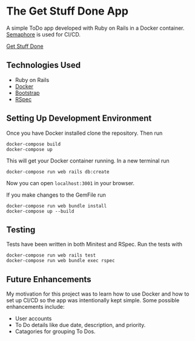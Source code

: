 # The Get Stuff Done App

A simple ToDo app developed with Ruby on Rails in a Docker container. [Semaphore](https://semaphoreci.com/) is used for CI/CD.

[Get Stuff Done](https://marks-to-do.herokuapp.com)

## Technologies Used

* Ruby on Rails
* [Docker](https://www.docker.com/)
* [Bootstrap](http://getbootstrap.com/)
* [RSpec](http://rspec.info/)

## Setting Up Development Environment

Once you have Docker installed clone the repository. Then run
```
docker-compose build
docker-compose up
```
This will get your Docker container running. In a new terminal run
```
docker-compose run web rails db:create
```
Now you can open ```localhost:3001``` in your browser.

If you make changes to the GemFile run
```
docker-compose run web bundle install
docker-compose up --build
```

## Testing

Tests have been written in both Minitest and RSpec. Run the tests with
```
docker-compose run web rails test
docker-compose run web bundle exec rspec
```

## Future Enhancements

My motivation for this project was to learn how to use Docker and how to set up CI/CD so the app was intentionally kept simple. Some possible enhancements include:
* User accounts
* To Do details like due date, description, and priority.
* Catagories for grouping To Dos.
